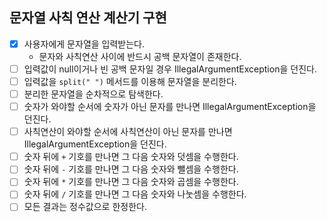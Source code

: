 ## 문자열 사칙 연산 계산기 구현
- [x] 사용자에게 문자열을 입력받는다.
  - 문자와 사칙연산 사이에 반드시 공백 문자열이 존재한다.
- [ ] 입력값이 null이거나 빈 공백 문자일 경우 IllegalArgumentException을 던진다.
- [ ] 입력값을 `split(" ")` 메서드를 이용해 문자열을 분리한다.
- [ ] 분리한 문자열을 순차적으로 탐색한다.
- [ ] 숫자가 와야할 순서에 숫자가 아닌 문자를 만나면 IllegalArgumentException을 던진다.
- [ ] 사칙연산이 와야할 순서에 사칙연산이 아닌 문자를 만나면 IllegalArgumentException을 던진다.
- [ ] 숫자 뒤에 `+` 기호를 만나면 그 다음 숫자와 덧셈을 수행한다.
- [ ] 숫자 뒤에 `-` 기호를 만나면 그 다음 숫자와 뺄셈을 수행한다.
- [ ] 숫자 뒤에 `*` 기호를 만나면 그 다음 숫자와 곱셈을 수행한다.
- [ ] 숫자 뒤에 `/` 기호를 만나면 그 다음 숫자와 나눗셈을 수행한다.
- [ ] 모든 결과는 정수값으로 한정한다.
